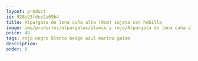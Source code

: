 ```yaml
---
layout: product
id: 928e23fdee2a09b4
title: Alpargata de lona cuña alta (9cm) sujeta con hebilla 
image: img/productos/alpargatas/blanco y rojo/Alpargata de lona cuña alta (9cm) sujeta con hebilla =48 =rojo negro blanco beige azul marino gaimo.webp
price: 48 
tags: rojo negro blanco beige azul marino gaimo
description: 
order: 0
---
```

